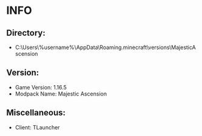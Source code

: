 # INFO

## Directory:

* C:\Users\\%username%\AppData\Roaming\.minecraft\versions\MajesticAscension

## Version:

* Game Version: 1.16.5
* Modpack Name: Majestic Ascension

## Miscellaneous:

* Client: TLauncher
